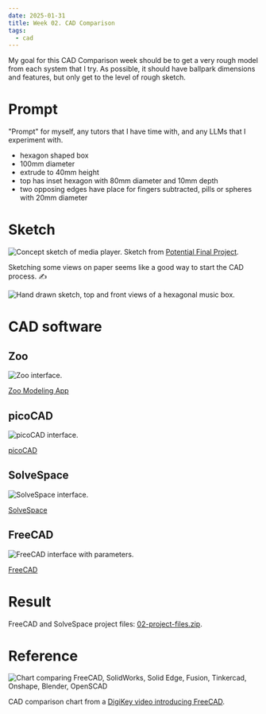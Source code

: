 ```yaml
---
date: 2025-01-31
title: Week 02. CAD Comparison
tags:
  - cad
---
```


My goal for this CAD Comparison week should be to get a very rough model from each system that I try. As possible, it should have ballpark dimensions and features, but only get to the level of rough sketch.

# Prompt

"Prompt" for myself, any tutors that I have time with, and any LLMs that I experiment with.

* hexagon shaped box
* 100mm diameter
* extrude to 40mm height
* top has inset hexagon with 80mm diameter and 10mm depth
* two opposing edges have place for fingers subtracted, pills or spheres with 20mm diameter

# Sketch

![Concept sketch of media player.](01-fo-concept-player.png)
Sketch from [Potential Final Project](01-potential-final-project.md).

Sketching some views on paper seems like a good way to start the CAD process. ✍️

![Hand drawn sketch, top and front views of a hexagonal music box.](02-music-box-pen-paper.png)

# CAD software

## Zoo

![Zoo interface.](02-zoo-first-prompt-result.png)

[Zoo Modeling App](02-zoo-modeling-app.md)

## picoCAD

![picoCAD interface.](02-picocad.png)

[picoCAD](02-picocad.md)

## SolveSpace

![SolveSpace interface.](02-solvespace-box.png)

[SolveSpace](02-solvespace.md)

## FreeCAD

![FreeCAD interface with parameters.](02-freecad-interface.png)

[FreeCAD](02-freecad.md)

# Result

FreeCAD and SolveSpace project files: [02-project-files.zip](02-project-files.zip).

# Reference

![Chart comparing FreeCAD, SolidWorks, Solid Edge, Fusion, Tinkercad, Onshape, Blender, OpenSCAD](02-cad-comparison-digikey.png)

CAD comparison chart from a [DigiKey video introducing FreeCAD](https://www.youtube.com/watch?v=8VPYTTnqmfs).
